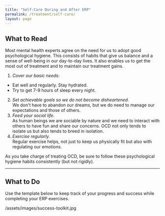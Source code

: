 ```yaml
---
title: "Self-Care During and After ERP"
permalink: /treatment/self-care/
layout: page
---
```

## What to Read
Most mental health experts agree on the need for us to adopt good psychological hygiene. This consists of habits that give us balance and a sense of well-being in our day-to-day lives. It also enables us to get the most out of treatment and to maintain our treatment gains.
1. *Cover our basic needs:*
  - Eat well and regularly. Stay hydrated.
  - Try to get 7-9 hours of sleep every night.
2. *Set achievable goals so we do not become disheartened.*<br/>We don't have to abandon our dreams, but we do need to manage our expectations and those of others.
3. *Feed your social life.*<br/>As human beings we are sociable by nature and we need to interact with others to have fun and share our concerns. OCD not only tends to isolate us but also tends to breed in isolation.
4. *Exercise regularly.*<br/>Regular exercise helps, not just to keep us physically fit but also with regulating our emotions.

As you take charge of treating OCD, be sure to follow these psychological hygiene habits consistently (but not rigidly).

- - - -

## What to Do
Use the template below to keep track of your progress and success while completing your ERP exercises.

/assets/images/success-toolkit.jpg
